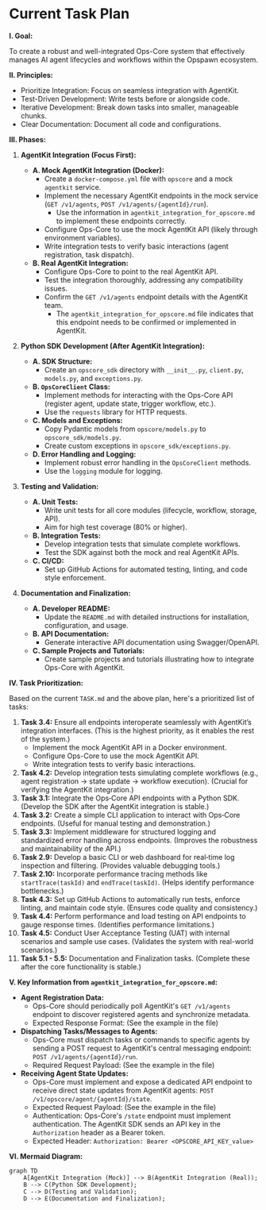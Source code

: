 # Current Task Plan

**I. Goal:**

To create a robust and well-integrated Ops-Core system that effectively manages AI agent lifecycles and workflows within the Opspawn ecosystem.

**II. Principles:**

*   Prioritize Integration: Focus on seamless integration with AgentKit.
*   Test-Driven Development: Write tests before or alongside code.
*   Iterative Development: Break down tasks into smaller, manageable chunks.
*   Clear Documentation: Document all code and configurations.

**III. Phases:**

1.  **AgentKit Integration (Focus First):**
    *   **A. Mock AgentKit Integration (Docker):**
        *   Create a `docker-compose.yml` file with `opscore` and a mock `agentkit` service.
        *   Implement the necessary AgentKit endpoints in the mock service (`GET /v1/agents`, `POST /v1/agents/{agentId}/run`).
            *   Use the information in `agentkit_integration_for_opscore.md` to implement these endpoints correctly.
        *   Configure Ops-Core to use the mock AgentKit API (likely through environment variables).
        *   Write integration tests to verify basic interactions (agent registration, task dispatch).
    *   **B. Real AgentKit Integration:**
        *   Configure Ops-Core to point to the real AgentKit API.
        *   Test the integration thoroughly, addressing any compatibility issues.
        *   Confirm the `GET /v1/agents` endpoint details with the AgentKit team.
            *   The `agentkit_integration_for_opscore.md` file indicates that this endpoint needs to be confirmed or implemented in AgentKit.

2.  **Python SDK Development (After AgentKit Integration):**
    *   **A. SDK Structure:**
        *   Create an `opscore_sdk` directory with `__init__.py`, `client.py`, `models.py`, and `exceptions.py`.
    *   **B. `OpsCoreClient` Class:**
        *   Implement methods for interacting with the Ops-Core API (register agent, update state, trigger workflow, etc.).
        *   Use the `requests` library for HTTP requests.
    *   **C. Models and Exceptions:**
        *   Copy Pydantic models from `opscore/models.py` to `opscore_sdk/models.py`.
        *   Create custom exceptions in `opscore_sdk/exceptions.py`.
    *   **D. Error Handling and Logging:**
        *   Implement robust error handling in the `OpsCoreClient` methods.
        *   Use the `logging` module for logging.

3.  **Testing and Validation:**
    *   **A. Unit Tests:**
        *   Write unit tests for all core modules (lifecycle, workflow, storage, API).
        *   Aim for high test coverage (80% or higher).
    *   **B. Integration Tests:**
        *   Develop integration tests that simulate complete workflows.
        *   Test the SDK against both the mock and real AgentKit APIs.
    *   **C. CI/CD:**
        *   Set up GitHub Actions for automated testing, linting, and code style enforcement.

4.  **Documentation and Finalization:**
    *   **A. Developer README:**
        *   Update the `README.md` with detailed instructions for installation, configuration, and usage.
    *   **B. API Documentation:**
        *   Generate interactive API documentation using Swagger/OpenAPI.
    *   **C. Sample Projects and Tutorials:**
        *   Create sample projects and tutorials illustrating how to integrate Ops-Core with AgentKit.

**IV. Task Prioritization:**

Based on the current `TASK.md` and the above plan, here's a prioritized list of tasks:

1.  **Task 3.4:** Ensure all endpoints interoperate seamlessly with AgentKit’s integration interfaces. (This is the highest priority, as it enables the rest of the system.)
    *   Implement the mock AgentKit API in a Docker environment.
    *   Configure Ops-Core to use the mock AgentKit API.
    *   Write integration tests to verify basic interactions.
2.  **Task 4.2:** Develop integration tests simulating complete workflows (e.g., agent registration → state update → workflow execution). (Crucial for verifying the AgentKit integration.)
3.  **Task 3.1:** Integrate the Ops‑Core API endpoints with a Python SDK. (Develop the SDK after the AgentKit integration is stable.)
4.  **Task 3.2:** Create a simple CLI application to interact with Ops‑Core endpoints. (Useful for manual testing and demonstration.)
5.  **Task 3.3:** Implement middleware for structured logging and standardized error handling across endpoints. (Improves the robustness and maintainability of the API.)
6.  **Task 2.9:** Develop a basic CLI or web dashboard for real‑time log inspection and filtering. (Provides valuable debugging tools.)
7.  **Task 2.10:** Incorporate performance tracing methods like `startTrace(taskId)` and `endTrace(taskId)`. (Helps identify performance bottlenecks.)
8.  **Task 4.3:** Set up GitHub Actions to automatically run tests, enforce linting, and maintain code style. (Ensures code quality and consistency.)
9.  **Task 4.4:** Perform performance and load testing on API endpoints to gauge response times. (Identifies performance limitations.)
10. **Task 4.5:** Conduct User Acceptance Testing (UAT) with internal scenarios and sample use cases. (Validates the system with real-world scenarios.)
11. **Task 5.1 - 5.5:** Documentation and Finalization tasks. (Complete these after the core functionality is stable.)

**V. Key Information from `agentkit_integration_for_opscore.md`:**

*   **Agent Registration Data:**
    *   Ops-Core should periodically poll AgentKit's `GET /v1/agents` endpoint to discover registered agents and synchronize metadata.
    *   Expected Response Format: (See the example in the file)
*   **Dispatching Tasks/Messages to Agents:**
    *   Ops-Core must dispatch tasks or commands to specific agents by sending a POST request to AgentKit's central messaging endpoint: `POST /v1/agents/{agentId}/run`.
    *   Required Request Payload: (See the example in the file)
*   **Receiving Agent State Updates:**
    *   Ops-Core must implement and expose a dedicated API endpoint to receive direct state updates from AgentKit agents: `POST /v1/opscore/agent/{agentId}/state`.
    *   Expected Request Payload: (See the example in the file)
    *   Authentication: Ops-Core's `/state` endpoint must implement authentication. The AgentKit SDK sends an API key in the `Authorization` header as a Bearer token.
    *   Expected Header: `Authorization: Bearer <OPSCORE_API_KEY_value>`

**VI. Mermaid Diagram:**

```mermaid
graph TD
    A[AgentKit Integration (Mock)] --> B(AgentKit Integration (Real));
    B --> C(Python SDK Development);
    C --> D(Testing and Validation);
    D --> E(Documentation and Finalization);
